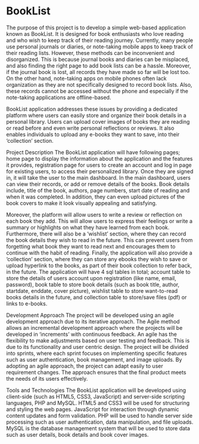 # BookList

The purpose of this project is to develop a simple web-based application known as BookList. It is designed for book enthusiasts who love reading and who wish to keep track of their reading journey. Currently, many people use personal journals or diaries, or note-taking mobile apps to keep track of their reading lists. However, these methods can be inconvenient and disorganized. This is because journal books and diaries can be misplaced, and also finding the right page to add book lists can be a hassle. Moreover, if the journal book is lost, all records they have made so far will be lost too. On the other hand, note-taking apps on mobile phones often lack organization as they are not specifically designed to record book lists. Also, these records cannot be accessed without the phone and especially if the note-taking applications are offline-based.

BookList application addresses these issues by providing a dedicated platform where users can easily store and organize their book details in a personal library. Users can upload cover images of books they are reading or read before and even write personal reflections or reviews. It also enables individuals to upload any e-books they want to save, into their ‘collection’ section.


Project Description
The BookList application will have following pages; home page to display the information about the application and the features it provides, registration page for users to create an account and log in page for existing users, to access their personalized library. Once they are signed in, it will take the user to the main dashboard. In the main dashboard, users can view their records, or add or remove details of the books. Book details include, title of the book, authors, page numbers, start date of reading and when it was completed. In addition, they can even upload pictures of the book covers to make it look visually appealing and satisfying.

Moreover, the platform will allow users to write a review or reflection on each book they add. This will allow users to express their feelings or write a summary or highlights on what they have learned from each book. Furthermore, there will also be a ‘wishlist’ section, where they can record the book details they wish to read in the future. This can prevent users from forgetting what book they want to read next and encourages them to continue with the habit of reading. Finally, the application will also provide a ‘collection’ section, where they can store any ebooks they wish to save or upload hyperlink to the books, as part of their book collection to refer back, in the future. The application will have 4 sql tables in total; account table to store the details of users account upon registration (like name, email, password), book table to store book details (such as book title, author, startdate, enddate, cover picture), wishlist table to store want-to-read books details in the future, and collection table to store/save files (pdf) or links to e-books.


Development Approach
The project will be developed using an agile development approach due to its iterative approach. The Agile method allows an incremental development approach where the projects will be developed in ‘increments’ with continuous feedback. An agile has the flexibility to make adjustments based on user testing and feedback. This is due to its functionality and user centric design. The project will be divided into sprints, where each sprint focuses on implementing specific features such as user authentication, book management, and image uploads. By adopting an agile approach, the project can adapt easily to user requirement changes. The approach ensures that the final product meets the needs of its users effectively.


Tools and Technologies
The BookList application will be developed using client-side (such as HTML5, CSS3, JavaScript) and server-side scripting languages, PHP and MySQL. HTML5 and CSS3 will be used for structuring and styling the web pages. JavaScript for interaction through dynamic content updates and form validation. PHP will be used to handle server side processing such as user authentication, data manipulation, and file uploads. MySQL is the database management system that will be used to store data such as user details, book details and book cover images.
